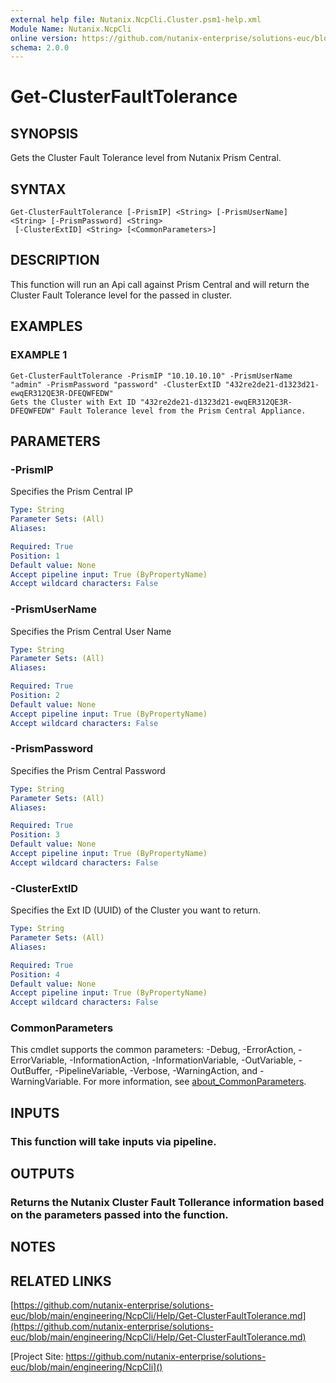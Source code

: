 ```yaml
---
external help file: Nutanix.NcpCli.Cluster.psm1-help.xml
Module Name: Nutanix.NcpCli
online version: https://github.com/nutanix-enterprise/solutions-euc/blob/main/engineering/NcpCli/Help/Get-ClusterFaultTolerance.md
schema: 2.0.0
---
```


# Get-ClusterFaultTolerance

## SYNOPSIS
Gets the Cluster Fault Tolerance level from Nutanix Prism Central.

## SYNTAX

```
Get-ClusterFaultTolerance [-PrismIP] <String> [-PrismUserName] <String> [-PrismPassword] <String>
 [-ClusterExtID] <String> [<CommonParameters>]
```

## DESCRIPTION
This function will run an Api call against Prism Central and will return the Cluster Fault Tolerance level for the passed in cluster.

## EXAMPLES

### EXAMPLE 1
```
Get-ClusterFaultTolerance -PrismIP "10.10.10.10" -PrismUserName "admin" -PrismPassword "password" -ClusterExtID "432re2de21-d1323d21-ewqER312QE3R-DFEQWFEDW"
Gets the Cluster with Ext ID "432re2de21-d1323d21-ewqER312QE3R-DFEQWFEDW" Fault Tolerance level from the Prism Central Appliance.
```

## PARAMETERS

### -PrismIP
Specifies the Prism Central IP

```yaml
Type: String
Parameter Sets: (All)
Aliases:

Required: True
Position: 1
Default value: None
Accept pipeline input: True (ByPropertyName)
Accept wildcard characters: False
```

### -PrismUserName
Specifies the Prism Central User Name

```yaml
Type: String
Parameter Sets: (All)
Aliases:

Required: True
Position: 2
Default value: None
Accept pipeline input: True (ByPropertyName)
Accept wildcard characters: False
```

### -PrismPassword
Specifies the Prism Central Password

```yaml
Type: String
Parameter Sets: (All)
Aliases:

Required: True
Position: 3
Default value: None
Accept pipeline input: True (ByPropertyName)
Accept wildcard characters: False
```

### -ClusterExtID
Specifies the Ext ID (UUID) of the Cluster you want to return.

```yaml
Type: String
Parameter Sets: (All)
Aliases:

Required: True
Position: 4
Default value: None
Accept pipeline input: True (ByPropertyName)
Accept wildcard characters: False
```

### CommonParameters
This cmdlet supports the common parameters: -Debug, -ErrorAction, -ErrorVariable, -InformationAction, -InformationVariable, -OutVariable, -OutBuffer, -PipelineVariable, -Verbose, -WarningAction, and -WarningVariable. For more information, see [about_CommonParameters](http://go.microsoft.com/fwlink/?LinkID=113216).

## INPUTS

### This function will take inputs via pipeline.
## OUTPUTS

### Returns the Nutanix Cluster Fault Tollerance information based on the parameters passed into the function.
## NOTES

## RELATED LINKS

[https://github.com/nutanix-enterprise/solutions-euc/blob/main/engineering/NcpCli/Help/Get-ClusterFaultTolerance.md](https://github.com/nutanix-enterprise/solutions-euc/blob/main/engineering/NcpCli/Help/Get-ClusterFaultTolerance.md)

[Project Site: https://github.com/nutanix-enterprise/solutions-euc/blob/main/engineering/NcpCli]()

